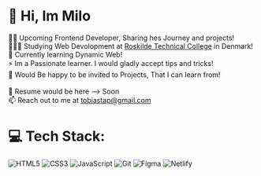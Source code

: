 # 👋 Hi, Im Milo
👨‍💻 Upcoming Frontend Developer, Sharing hes Journey and projects!<br>
👩🏻‍🎓 Studying Web Devolopment at [Roskilde Technical College](https://www.rts.dk/eud-erhvervsuddannelser/erhvervsuddannelser-eud/146-webudvikler) in Denmark!<br>
💭 Currently learning Dynamic Web!<br>
⚡ Im a Passionate learner. I would gladly accept tips and tricks!<br>
🤝 Would Be happy to be invited to Projects, That I can learn from!<br><br>
📄 Resume would be here --> Soon<br>
📫 Reach out to me at tobiastap@gmail.com<br>

# 💻 Tech Stack:
![HTML5](https://img.shields.io/badge/html5-%23E34F26.svg?style=flat&logo=html5&logoColor=white)
![CSS3](https://img.shields.io/badge/css3-%231572B6.svg?style=flat&logo=css3&logoColor=white)
![JavaScript](https://img.shields.io/badge/javascript-%23323330.svg?style=flat&logo=javascript&logoColor=%23F7DF1E)
![Git](https://img.shields.io/badge/git-%23F05033.svg?style=flat&logo=git&logoColor=white)
![Figma](https://img.shields.io/badge/figma-%23F24E1E.svg?style=flat&logo=figma&logoColor=white)
![Netlify](https://img.shields.io/badge/netlify-%23000000.svg?style=flat&logo=netlify&logoColor=#00C7B7)

<!-- # 📊 GitHub Stats:
<!-- ![](https://github-readme-stats.vercel.app/api?username=milorxn&theme=radical&hide_border=false&include_all_commits=true&count_private=true)<br/> -->
<!-- ![](https://github-profile-trophy.vercel.app/?username=milorxn&theme=radical&no-frame=false&no-bg=true&margin-w=4) -->
<!-- [![Top Langs](https://github-readme-stats.vercel.app/api/top-langs/?username=milorxn&layout=donut)](https://github.com/milorxn/github-readme-stats) -->
